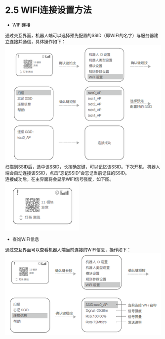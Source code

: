 # 2.5 WIFI连接设置方法

- WIFI连接  

通过交互界面，机器人端可以选择预先配置的SSID（即WIFI的名字）与服务器建立连接并通信，具体操作如下：  
![](A8.png)  
扫描到SSID后，选中该SSID，长按确定键，可以记忆该SSID。下次开机，机器人端会自动连接该SSID，点击“忘记SSID”会忘记当前记住的SSID。  
连接成功后，在主界面将会显示WIFI信号强度，如下图。  
![](A9.png)  

- 查询WIFI信息  

通过交互界面可以查看机器人端当前连接的WIFI信息，操作如下：  
![](A10.png)
